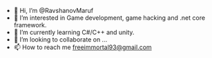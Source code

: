 - 👋 Hi, I’m @RavshanovMaruf
- 👀 I’m interested in Game development, game hacking and .net core framework.
- 🌱 I’m currently learning C#/C++ and unity.
- 💞️ I’m looking to collaborate on ...
- 📫 How to reach me freeimmortal93@gmail.com

<!---
RavshanovMaruf/RavshanovMaruf is a ✨ special ✨ repository because its `README.md` (this file) appears on your GitHub profile.
You can click the Preview link to take a look at your changes.
--->

